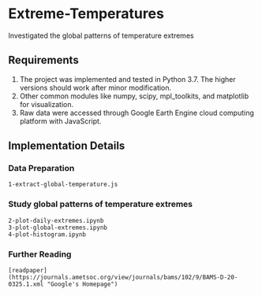 # Extreme-Temperatures
Investigated the global patterns of temperature extremes

## Requirements

1. The project was implemented and tested in Python 3.7. The higher versions should work after minor modification.
2. Other common modules like numpy, scipy, mpl_toolkits, and matplotlib for visualization.
3. Raw data were accessed through Google Earth Engine cloud computing platform with JavaScript.


## Implementation Details

### Data Preparation
```
1-extract-global-temperature.js
```

### Study global patterns of temperature extremes
```
2-plot-daily-extremes.ipynb
3-plot-global-extremes.ipynb
4-plot-histogram.ipynb
```



### Further Reading
```
[readpaper](https://journals.ametsoc.org/view/journals/bams/102/9/BAMS-D-20-0325.1.xml "Google's Homepage")
```



